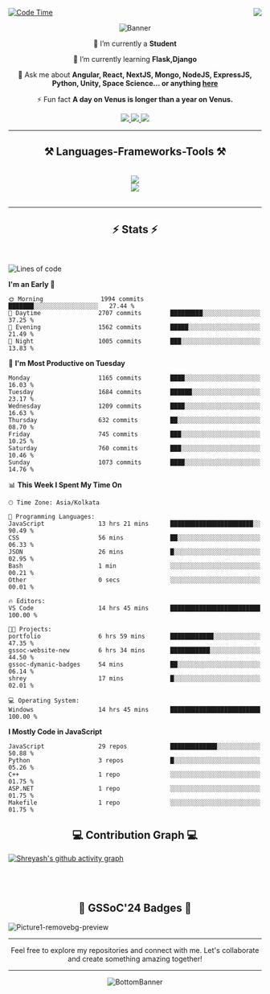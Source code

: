 <div>
 
<img align="right" src="https://visitor-badge.laobi.icu/badge?page_id=shreyash3087.shreyash3087" />

 [![Code Time](https://wakatime.com/badge/user/cd5f70df-e644-46f4-a03b-e1ce78615131.svg)](https://wakatime.com/@cd5f70df-e644-46f4-a03b-e1ce78615131)
 
</div>


<div align="center">
 
![Banner](https://github.com/user-attachments/assets/fe33d289-b057-4d85-ad76-3103802aa9e1)

</div>


<div align="center">
 
 🔭 I’m currently a **Student** 
 
 🌱 I’m currently learning **Flask,Django**

💬 Ask me about **Angular, React, NextJS, Mongo, NodeJS, ExpressJS, Python, Unity, Space Science... or anything [here](https://github.com/shreyash3087/shreyash3087/issues)**

⚡ Fun fact **A day on Venus is longer than a year on Venus.**

</div>
 
<div align="center"> 
  <a href="mailto:shreyash3087@gmail.com">
    <img src="https://img.shields.io/badge/Gmail-333333?style=for-the-badge&logo=gmail&logoColor=red" />
  </a>
  <a href="https://www.linkedin.com/in/shreyash-srivastava-1a1161280" target="_blank">
    <img src="https://img.shields.io/badge/LinkedIn-0077B5?style=for-the-badge&logo=linkedin&logoColor=white" target="_blank" />
  </a>
  <a href="https://github.com/shreyash3087" target="_blank">
     <img src="https://img.shields.io/badge/Github-FF5722?style=for-the-badge&logo=github&logoColor=white" target="_blank" />
  </a>
</div>
<hr/>
 
<h2 align="center">⚒️ Languages-Frameworks-Tools ⚒️</h2>
<br/>
<div align="center">
    <img src="https://skillicons.dev/icons?i=react,bootstrap,html,css,vscode,github,figma,cpp,vercel,netlify" /><br>
    <img src="https://skillicons.dev/icons?i=tailwind,git,nodejs,python,javascript,typescript,express,firebase,mongodb,nextjs,unity,azure,blender" /><br>
</div>

<br/>
<hr/>

<h2 align="center">⚡ Stats ⚡</h2>

<br>
<div>
 
 
<!--START_SECTION:waka-->
![Lines of code](https://img.shields.io/badge/From%20Hello%20World%20I%27ve%20Written-4.7%20million%20lines%20of%20code-blue)

**I'm an Early 🐤** 

```text
🌞 Morning                1994 commits        ███████░░░░░░░░░░░░░░░░░░   27.44 % 
🌆 Daytime                2707 commits        █████████░░░░░░░░░░░░░░░░   37.25 % 
🌃 Evening                1562 commits        █████░░░░░░░░░░░░░░░░░░░░   21.49 % 
🌙 Night                  1005 commits        ███░░░░░░░░░░░░░░░░░░░░░░   13.83 % 
```
📅 **I'm Most Productive on Tuesday** 

```text
Monday                   1165 commits        ████░░░░░░░░░░░░░░░░░░░░░   16.03 % 
Tuesday                  1684 commits        ██████░░░░░░░░░░░░░░░░░░░   23.17 % 
Wednesday                1209 commits        ████░░░░░░░░░░░░░░░░░░░░░   16.63 % 
Thursday                 632 commits         ██░░░░░░░░░░░░░░░░░░░░░░░   08.70 % 
Friday                   745 commits         ███░░░░░░░░░░░░░░░░░░░░░░   10.25 % 
Saturday                 760 commits         ███░░░░░░░░░░░░░░░░░░░░░░   10.46 % 
Sunday                   1073 commits        ████░░░░░░░░░░░░░░░░░░░░░   14.76 % 
```


📊 **This Week I Spent My Time On** 

```text
🕑︎ Time Zone: Asia/Kolkata

💬 Programming Languages: 
JavaScript               13 hrs 21 mins      ███████████████████████░░   90.49 % 
CSS                      56 mins             ██░░░░░░░░░░░░░░░░░░░░░░░   06.33 % 
JSON                     26 mins             █░░░░░░░░░░░░░░░░░░░░░░░░   02.95 % 
Bash                     1 min               ░░░░░░░░░░░░░░░░░░░░░░░░░   00.21 % 
Other                    0 secs              ░░░░░░░░░░░░░░░░░░░░░░░░░   00.01 % 

🔥 Editors: 
VS Code                  14 hrs 45 mins      █████████████████████████   100.00 % 

🐱‍💻 Projects: 
portfolio                6 hrs 59 mins       ████████████░░░░░░░░░░░░░   47.35 % 
gssoc-website-new        6 hrs 34 mins       ███████████░░░░░░░░░░░░░░   44.50 % 
gssoc-dymanic-badges     54 mins             ██░░░░░░░░░░░░░░░░░░░░░░░   06.14 % 
shrey                    17 mins             █░░░░░░░░░░░░░░░░░░░░░░░░   02.01 % 

💻 Operating System: 
Windows                  14 hrs 45 mins      █████████████████████████   100.00 % 
```

**I Mostly Code in JavaScript** 

```text
JavaScript               29 repos            █████████████░░░░░░░░░░░░   50.88 % 
Python                   3 repos             █░░░░░░░░░░░░░░░░░░░░░░░░   05.26 % 
C++                      1 repo              ░░░░░░░░░░░░░░░░░░░░░░░░░   01.75 % 
ASP.NET                  1 repo              ░░░░░░░░░░░░░░░░░░░░░░░░░   01.75 % 
Makefile                 1 repo              ░░░░░░░░░░░░░░░░░░░░░░░░░   01.75 % 
```




<!--END_SECTION:waka-->

</div>

<div>
  <div align="center" ><h2 align="center">💻 Contribution Graph 💻</h2></div>
 
  [![Shreyash's github activity graph](https://github-readme-activity-graph.vercel.app/graph?username=shreyash3087&hide_border=true&theme=github)](https://github.com/ashutosh00710/github-readme-activity-graph)
 
</div>

<br/><br/>

<h2 align="center">🔰 GSSoC'24 Badges 🔰</h2>

![Picture1-removebg-preview](https://github.com/user-attachments/assets/4ece96a5-043a-44df-b51b-40738d3603ff)

<div align="center"> 
  <hr/>
  Feel free to explore my repositories and connect with me. Let's collaborate and create something amazing together!
  <hr/>
</div>

<div align="center">
 
![BottomBanner](https://github.com/user-attachments/assets/7afe064f-9b9f-401d-bec1-35c8625bb3dc)

</div>

